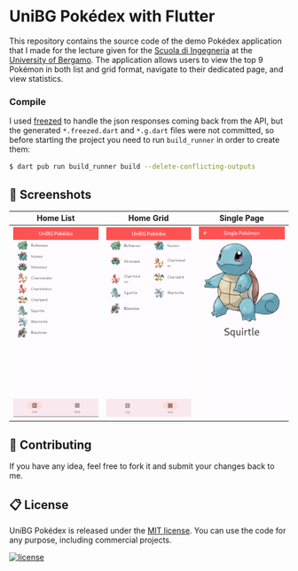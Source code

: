 # UniBG Pokédex with Flutter

This repository contains the source code of the demo Pokédex application that I made for the lecture given for the [Scuola di Ingegneria](https://www.unibg.it/embed-ingegneria/strutture-scuola-ingegneria) at the [University of Bergamo](https://www.unibg.it/). The application allows users to view the top 9 Pokémon in both list and grid format, navigate to their dedicated page, and view statistics.

### Compile

I used [freezed](https://pub.dev/packages/freezed) to handle the json responses coming back from the API, but the generated `*.freezed.dart` and `*.g.dart` files were not committed, so before starting the project you need to run `build_runner` in order to create them:

```sh
$ dart pub run build_runner build --delete-conflicting-outputs
```

## 📱 Screenshots

| Home List                            | Home Grid                            | Single Page                            |
|--------------------------------------|--------------------------------------|----------------------------------------|
| <img src="screenshot/home_list.png"> | <img src="screenshot/home_grid.png"> | <img src="screenshot/single_page.png"> |

## 💎 Contributing

If you have any idea, feel free to fork it and submit your changes back to me.

## 📋 License

UniBG Pokédex is released under the [MIT license](LICENSE.md). You can use the code for any purpose, including commercial projects.

[![license](https://img.shields.io/badge/License-MIT-yellow.svg)](https://opensource.org/licenses/MIT)
